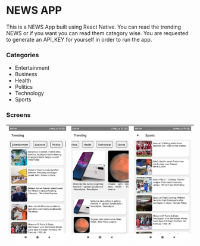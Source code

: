 # NEWS APP
This is a NEWS App built using React Native. You can read the trending NEWS or if you want you can read them category wise. You are requested to generate an API_KEY for yourself in order to run the app.

### Categories
- Entertainment
- Business 
- Health
- Politics
- Technology
- Sports

### Screens

| ![](assets/Screenshots(1).jpeg) | ![](assets/Screenshots(2).jpeg) | ![](assets/Screenshots(3).jpeg) |
| :-------------: | :-------------: | :-------------:  |